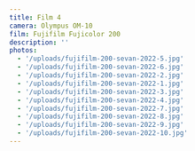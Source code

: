```yaml
---
title: Film 4
camera: Olympus OM-10
film: Fujifilm Fujicolor 200
description: ''
photos:
  - '/uploads/fujifilm-200-sevan-2022-5.jpg'
  - '/uploads/fujifilm-200-sevan-2022-6.jpg'
  - '/uploads/fujifilm-200-sevan-2022-2.jpg'
  - '/uploads/fujifilm-200-sevan-2022-1.jpg'
  - '/uploads/fujifilm-200-sevan-2022-3.jpg'
  - '/uploads/fujifilm-200-sevan-2022-4.jpg'
  - '/uploads/fujifilm-200-sevan-2022-7.jpg'
  - '/uploads/fujifilm-200-sevan-2022-8.jpg'
  - '/uploads/fujifilm-200-sevan-2022-9.jpg'
  - '/uploads/fujifilm-200-sevan-2022-10.jpg'
---
```

